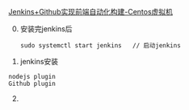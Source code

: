 [Jenkins+Github实现前端自动化构建-Centos虚拟机](https://www.jianshu.com/p/91893b5807db)

0. 安装完jenkins后

   ```
   sudo systemctl start jenkins   // 启动jenkins
   ```

1. jenkins安装

```
nodejs plugin
Github plugin
```



2.